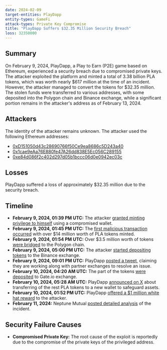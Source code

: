 ```yaml
---
date: 2024-02-09
target-entities: PlayDapp
entity-types: GameFi
attack-types: Private Key Compromise
title: "PlayDapp Suffers $32.35 Million Security Breach"
loss: 32350000
---
```


## Summary

On February 9, 2024, PlayDapp, a Play to Earn (P2E) game based on Ethereum, experienced a security breach due to compromised private keys. The attacker exploited the platform and minted a total of 3.38 billion PLA tokens, which was worth nearly $617 million at the time of an incident. However, the attacker managed to convert the tokens for $32.35 million. The stolen funds were transferred to various addresses, with some deposited into the Polygon chain and Binance exchange, while a significant portion remains in the attacker's address as of February 13, 2024.

## Attackers

The identity of the attacker remains unknown. The attacker used the following Ethereum addresses:

- [0xD151050d43c28690766f50Ce9ea8686c5D243a40](https://etherscan.io/address/0xD151050d43c28690766f50Ce9ea8686c5D243a40)
- [0x1cae9eAa76E880fe47A26dd838E5Ec056C289155](https://etherscan.io/address/0x1cae9eAa76E880fe47A26dd838E5Ec056C289155)
- [0xe84d086f2c402d297d05b1bccc06d0e0942ec03c](https://etherscan.io/address/0xe84d086f2c402d297d05b1bccc06d0e0942ec03c)

## Losses

PlayDapp suffered a loss of approximately $32.35 million due to the security breach.

## Timeline

- **February 9, 2024, 01:39 PM UTC:** The attacker [granted minting privilege to himself](https://etherscan.io/tx/0xe834f28377b79759ac5495a91975a01e0876af9aae312228c1ac525846406170) using a compromised wallet.
- **February 9, 2024, 01:45 PM UTC:** The [first malicious transaction occurred](https://etherscan.io/tx/0xe8be05f6a3360f63b9e78a30b4ba16ea4c7d0b530a8abf99390f1c831851fb7e) with over $14 million worth of PLA tokens minted.
- **February 9, 2024, 01:54 PM UTC:** Over $3.5 million worth of tokens [were bridged](https://etherscan.io/tx/0x3049ce5537e620c52db831157d8663d5bc26e8ebbb18fc333f3a424516e3ea55) to the Polygon chain.
- **February 9, 2024, 05:00 PM UTC:** The attacker [started depositing tokens](https://etherscan.io/tx/0x964837f1cffd9d54aae2d8a2083a8927219095ff7857194865b65b1d32669414) to the Binance exchange.
- **February 9, 2024, 09:01 PM UTC:** PlayDapp [posted a tweet](https://twitter.com/playdapp_io/status/1756060784692736038), claiming they are working along with partner exchanges to resolve an issue.
- **February 10, 2024, 04:20 AM UTC:** The part of the tokens [were deposited](https://etherscan.io/tx/0x1cb750dfcd6a425eac3013a4b0994eaa719d5e6824196fe3c06dafe4b6fa55a2) to Gate.io exchange.
- **February 10, 2024, 05:28 AM UTC:** PlayDapp [announced on X](https://twitter.com/playdapp_io/status/1756188275986116782) about transferring of the rest PLA tokens to a new wallet to safeguard assets.
- **February 10, 2024, 01:52 PM UTC:** PlayDapp [offered a $1 million white hat reward](https://etherscan.io/tx/0xb8c379f3ae8ea3ba48cdb7dac79c9b995f0e7a372a8bf9d620a6bfc875a31628) to the attacker.
- **February 11, 2024:** Neptune Mutual [posted detailed analysis](https://neptunemutual.com/blog/analysis-of-the-playdapp-exploit/) of the incident.

## Security Failure Causes

- **Compromised Private Key:** The root cause of the exploit is reportedly due to the compromise of the private keys of the privileged address.
